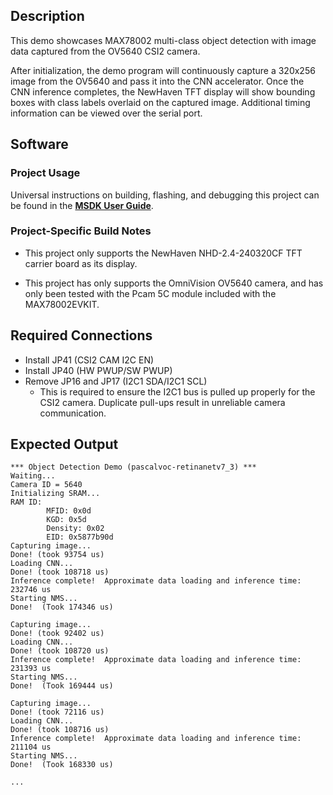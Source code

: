 ## Description

This demo showcases MAX78002 multi-class object detection with image data captured from the OV5640 CSI2 camera.  

After initialization, the demo program will continuously capture a 320x256 image from the OV5640 and pass it into the CNN accelerator.  Once the CNN inference completes, the NewHaven TFT display will show bounding boxes with class labels overlaid on the captured image.  Additional timing information can be viewed over the serial port.

## Software

### Project Usage

Universal instructions on building, flashing, and debugging this project can be found in the **[MSDK User Guide](https://analog-devices-msdk.github.io/msdk/USERGUIDE/)**.

### Project-Specific Build Notes

* This project only supports the NewHaven NHD-2.4-240320CF TFT carrier board as its display.

* This project has only supports the OmniVision OV5640 camera, and has only been tested with the Pcam 5C module included with the MAX78002EVKIT.

## Required Connections

* Install JP41 (CSI2 CAM I2C EN)
* Install JP40 (HW PWUP/SW PWUP)
* Remove JP16 and JP17 (I2C1 SDA/I2C1 SCL)
    * This is required to ensure the I2C1 bus is pulled up properly for the CSI2 camera.  Duplicate pull-ups result in unreliable camera communication.

## Expected Output

```
*** Object Detection Demo (pascalvoc-retinanetv7_3) ***
Waiting...
Camera ID = 5640
Initializing SRAM...
RAM ID:
        MFID: 0x0d
        KGD: 0x5d
        Density: 0x02
        EID: 0x5877b90d
Capturing image...
Done! (took 93754 us)
Loading CNN...
Done! (took 108718 us)
Inference complete!  Approximate data loading and inference time: 232746 us
Starting NMS... 
Done!  (Took 174346 us)

Capturing image...
Done! (took 92402 us)
Loading CNN...
Done! (took 108720 us)
Inference complete!  Approximate data loading and inference time: 231393 us
Starting NMS... 
Done!  (Took 169444 us)

Capturing image...
Done! (took 72116 us)
Loading CNN...
Done! (took 108716 us)
Inference complete!  Approximate data loading and inference time: 211104 us
Starting NMS... 
Done!  (Took 168330 us)

...

```
